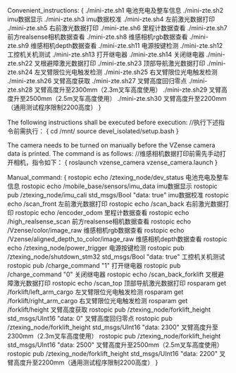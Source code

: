 Convenient_instructions:
{
./mini-zte.sh1   电池充电及整车信息
./mini-zte.sh2   imu数据显示
./mini-zte.sh3   imu数据校准
./mini-zte.sh4   左前激光数据打印
./mini-zte.sh5   右前激光数据打印
./mini-zte.sh6   里程计数据查看
./mini-zte.sh7   前方realsense相机数据查看
./mini-zte.sh8   维感相机rgb数据查看
./mini-zte.sh9   维感相机depth数据查看
./mini-zte.sh11  电源按键检测
./mini-zte.sh12  工控机关机测试
./mini-zte.sh13  打开继电器
./mini-zte.sh14  关闭继电器
./mini-zte.sh22  叉根避障激光数据打印
./mini-zte.sh23  顶部导航激光数据打印
./mini-zte.sh24  左叉臂限位光电触发检测
./mini-zte.sh25  右叉臂限位光电触发检测
./mini-zte.sh26  叉臂高度获取
./mini-zte.sh27  叉臂高度回归零点
./mini-zte.sh28  叉臂高度升至2300mm（2.3m叉车高度使用）
./mini-zte.sh29  叉臂高度升至2500mm（2.5m叉车高度使用）
./mini-zte.sh30  叉臂高度升至2200mm（通用测试程序限制2200高度）
}

The following instructions shall be executed before execution:      //执行下述指令前需执行：
{
   cd /mnt/
   source devel_isolated/setup.bash
}

The camera needs to be turned on manually before the VZense camera data is printed. The command is as follows:     //维感相机数据打印前需先手动打开相机，指令如下：
{
   roslaunch vzense_camera vzense_camera.launch
}

Manual_command:
{
rostopic echo /ztexing_node/dev_status                                    电池充电及整车信息
rostopic echo /mobile_base/sensors/imu_data                               imu数据显示
rostopic pub /ztexing_node/imu_cali std_msgs/Bool "data: true"            imu数据校准
rostopic echo /scan_front                                                 左前激光数据打印
rostopic echo /scan_back                                                  右前激光数据打印
rostopic echo /encoder_odom                                               里程计数据查看
rostopic echo /high_realsense_scan                                        前方realsense相机数据查看
rostopic echo /Vzense/color/image_raw                                     维感相机rgb数据查看
rostopic echo /Vzense/aligned_depth_to_color/image_raw                    维感相机depth数据查看
rostopic echo /ztexing_node/power_trigger                                 电源按键检测
rostopic pub /ztexing_node/shutdown_stm32 std_msgs/Bool "data: true"      工控机关机测试
rostopic pub /charge_command "1"                                          打开继电器
rostopic pub /charge_command "0"                                          关闭继电器
rostopic echo /scan_back_forklift                                         叉根避障激光数据打印
rostopic echo /scan_top                                                   顶部导航激光数据打印
rosparam get /forklift/left_arm_cargo                                     左叉臂限位光电触发检测
rosparam get /forklift/right_arm_cargo                                    右叉臂限位光电触发检测
rosparam get /forklift/height                                             叉臂高度获取
rostopic pub /ztexing_node/forklift_height std_msgs/UInt16 "data: 0"      叉臂高度回归零点
rostopic pub /ztexing_node/forklift_height std_msgs/UInt16 "data: 2300"   叉臂高度升至2300mm（2.3m叉车高度使用）
rostopic pub /ztexing_node/forklift_height std_msgs/UInt16 "data: 2500"   叉臂高度升至2500mm（2.5m叉车高度使用）
rostopic pub /ztexing_node/forklift_height std_msgs/UInt16 "data: 2200"   叉臂高度升至2200mm（通用测试程序限制2200高度）
}